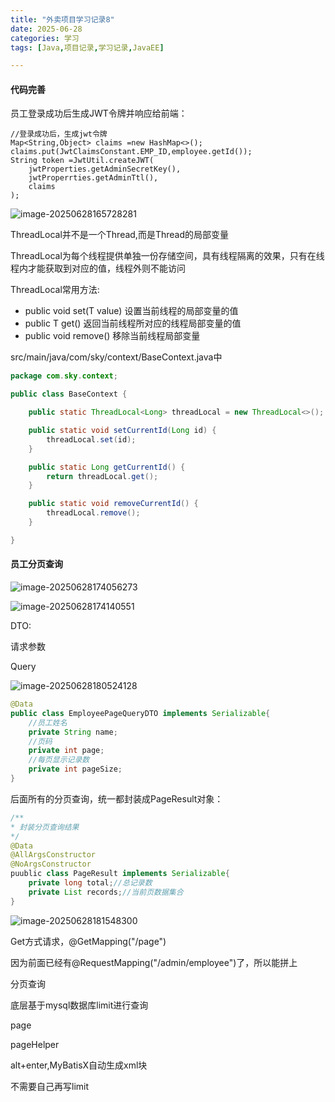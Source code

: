 ```yaml
---
title: "外卖项目学习记录8"
date: 2025-06-28
categories: 学习
tags: [Java,项目记录,学习记录,JavaEE]

---
```


#### 代码完善

员工登录成功后生成JWT令牌并响应给前端：

```
//登录成功后，生成jwt令牌
Map<String,Object> claims =new HashMap<>();
claims.put(JwtClaimsConstant.EMP_ID,employee.getId());
String token =JwtUtil.createJWT(
	jwtProperties.getAdminSecretKey(),
	jwtProperrties.getAdminTtl(),
	claims
);
```



![image-20250628165728281](C:\Users\huawei\AppData\Roaming\Typora\typora-user-images\image-20250628165728281.png)

ThreadLocal并不是一个Thread,而是Thread的局部变量

ThreadLocal为每个线程提供单独一份存储空间，具有线程隔离的效果，只有在线程内才能获取到对应的值，线程外则不能访问

ThreadLocal常用方法:

- public void set(T value) 设置当前线程的局部变量的值
- public T get() 返回当前线程所对应的线程局部变量的值
- public void remove() 移除当前线程局部变量

src/main/java/com/sky/context/BaseContext.java中

```java
package com.sky.context;

public class BaseContext {

    public static ThreadLocal<Long> threadLocal = new ThreadLocal<>();

    public static void setCurrentId(Long id) {
        threadLocal.set(id);
    }

    public static Long getCurrentId() {
        return threadLocal.get();
    }

    public static void removeCurrentId() {
        threadLocal.remove();
    }

}

```

#### 员工分页查询



![image-20250628174056273](C:\Users\huawei\AppData\Roaming\Typora\typora-user-images\image-20250628174056273.png)

![image-20250628174140551](C:\Users\huawei\AppData\Roaming\Typora\typora-user-images\image-20250628174140551.png)

DTO:

请求参数

Query

![image-20250628180524128](C:\Users\huawei\AppData\Roaming\Typora\typora-user-images\image-20250628180524128.png)

```java
@Data
public class EmployeePageQueryDTO implements Serializable{
	//员工姓名
	private String name;
	//页码
	private int page;
	//每页显示记录数
	private int pageSize;
}
```

后面所有的分页查询，统一都封装成PageResult对象：

```java
/** 
* 封装分页查询结果
*/
@Data
@AllArgsConstructor
@NoArgsConstructor
puublic class PageResult implements Serializable{
    private long total;//总记录数
    private List records;//当前页数据集合
}
```

![image-20250628181548300](C:\Users\huawei\AppData\Roaming\Typora\typora-user-images\image-20250628181548300.png)

Get方式请求，@GetMapping("/page")

因为前面已经有@RequestMapping("/admin/employee")了，所以能拼上

分页查询

底层基于mysql数据库limit进行查询

page

pageHelper

alt+enter,MyBatisX自动生成xml块

不需要自己再写limit